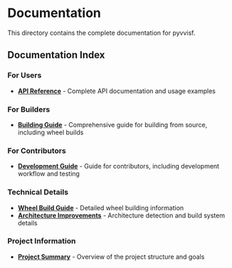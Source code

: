 # Documentation

This directory contains the complete documentation for pyvvisf.

## Documentation Index

### For Users
- **[API Reference](API_REFERENCE.md)** - Complete API documentation and usage examples

### For Builders
- **[Building Guide](BUILDING.md)** - Comprehensive guide for building from source, including wheel builds

### For Contributors
- **[Development Guide](DEVELOPMENT.md)** - Guide for contributors, including development workflow and testing

### Technical Details
- **[Wheel Build Guide](WHEEL_BUILD_GUIDE.md)** - Detailed wheel building information
- **[Architecture Improvements](ARCHITECTURE_IMPROVEMENTS.md)** - Architecture detection and build system details

### Project Information
- **[Project Summary](PROJECT_SUMMARY.md)** - Overview of the project structure and goals

